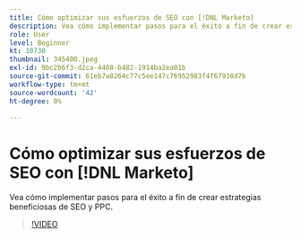 ```yaml
---
title: Cómo optimizar sus esfuerzos de SEO con [!DNL Marketo]
description: Vea cómo implementar pasos para el éxito a fin de crear estrategias beneficiosas de SEO y PPC.
role: User
level: Beginner
kt: 10730
thumbnail: 345400.jpeg
exl-id: 9bc2b6f3-d2ca-4408-b482-1914ba2ea01b
source-git-commit: 61eb7a8264c77c5ee147c76952983f4f67938d7b
workflow-type: tm+mt
source-wordcount: '42'
ht-degree: 0%

---
```


# Cómo optimizar sus esfuerzos de SEO con [!DNL Marketo]

Vea cómo implementar pasos para el éxito a fin de crear estrategias beneficiosas de SEO y PPC.

>[!VIDEO](https://video.tv.adobe.com/v/345400/?quality=12&learn=on)

